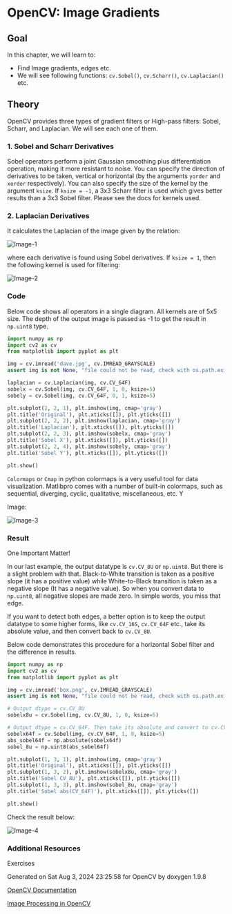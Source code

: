 # OpenCV: Image Gradients

## Goal

In this chapter, we will learn to:

- Find Image gradients, edges etc.
- We will see following functions: `cv.Sobel()`, `cv.Scharr()`, `cv.Laplacian()` etc.

## Theory

OpenCV provides three types of gradient filters or High-pass filters: Sobel, Scharr, and Laplacian. We will see each one of them.

### 1. Sobel and Scharr Derivatives

Sobel operators perform a joint Gaussian smoothing plus differentiation operation, making it more resistant to noise. You can specify the direction of derivatives to be taken, vertical or horizontal (by the arguments `yorder` and `xorder` respectively). You can also specify the size of the kernel by the argument `ksize`. If `ksize = -1`, a 3x3 Scharr filter is used which gives better results than a 3x3 Sobel filter. Please see the docs for kernels used.

### 2. Laplacian Derivatives

It calculates the Laplacian of the image given by the relation:

![Image-1](https://github.com/shyama7004/OpenCV-Personal-Documentation/blob/main/Images/11.png)

where each derivative is found using Sobel derivatives. If `ksize = 1`, then the following kernel is used for filtering:

![Image-2](https://github.com/shyama7004/OpenCV-Personal-Documentation/blob/main/Images/12.png)

### Code

Below code shows all operators in a single diagram. All kernels are of 5x5 size. The depth of the output image is passed as -1 to get the result in `np.uint8` type.

```python
import numpy as np
import cv2 as cv
from matplotlib import pyplot as plt

img = cv.imread('dave.jpg', cv.IMREAD_GRAYSCALE)
assert img is not None, "file could not be read, check with os.path.exists()"

laplacian = cv.Laplacian(img, cv.CV_64F)
sobelx = cv.Sobel(img, cv.CV_64F, 1, 0, ksize=5)
sobely = cv.Sobel(img, cv.CV_64F, 0, 1, ksize=5)

plt.subplot(2, 2, 1), plt.imshow(img, cmap='gray')
plt.title('Original'), plt.xticks([]), plt.yticks([])
plt.subplot(2, 2, 2), plt.imshow(laplacian, cmap='gray')
plt.title('Laplacian'), plt.xticks([]), plt.yticks([])
plt.subplot(2, 2, 3), plt.imshow(sobelx, cmap='gray')
plt.title('Sobel X'), plt.xticks([]), plt.yticks([])
plt.subplot(2, 2, 4), plt.imshow(sobely, cmap='gray')
plt.title('Sobel Y'), plt.xticks([]), plt.yticks([])

plt.show()
```

`Colormaps` or `Cmap` in python colormaps is a very useful tool for data visualization. Matlibpro comes with a number of built-in colormaps, such as sequential, diverging, cyclic, qualitative, miscellaneous, etc. Y

Image:

![Image-3](https://docs.opencv.org/4.x/gradients.jpg)

### Result

One Important Matter!

In our last example, the output datatype is `cv.CV_8U` or `np.uint8`. But there is a slight problem with that. Black-to-White transition is taken as a positive slope (it has a positive value) while White-to-Black transition is taken as a negative slope (It has a negative value). So when you convert data to `np.uint8`, all negative slopes are made zero. In simple words, you miss that edge.

If you want to detect both edges, a better option is to keep the output datatype to some higher forms, like `cv.CV_16S`, `cv.CV_64F` etc., take its absolute value, and then convert back to `cv.CV_8U`.

Below code demonstrates this procedure for a horizontal Sobel filter and the difference in results.

```python
import numpy as np
import cv2 as cv
from matplotlib import pyplot as plt

img = cv.imread('box.png', cv.IMREAD_GRAYSCALE)
assert img is not None, "file could not be read, check with os.path.exists()"

# Output dtype = cv.CV_8U
sobelx8u = cv.Sobel(img, cv.CV_8U, 1, 0, ksize=5)

# Output dtype = cv.CV_64F. Then take its absolute and convert to cv.CV_8U
sobelx64f = cv.Sobel(img, cv.CV_64F, 1, 0, ksize=5)
abs_sobel64f = np.absolute(sobelx64f)
sobel_8u = np.uint8(abs_sobel64f)

plt.subplot(1, 3, 1), plt.imshow(img, cmap='gray')
plt.title('Original'), plt.xticks([]), plt.yticks([])
plt.subplot(1, 3, 2), plt.imshow(sobelx8u, cmap='gray')
plt.title('Sobel CV_8U'), plt.xticks([]), plt.yticks([])
plt.subplot(1, 3, 3), plt.imshow(sobel_8u, cmap='gray')
plt.title('Sobel abs(CV_64F)'), plt.xticks([]), plt.yticks([])

plt.show()
```
Check the result below:

![Image-4](https://docs.opencv.org/4.x/double_edge.jpg)


### Additional Resources

Exercises

Generated on Sat Aug 3, 2024 23:25:58 for OpenCV by doxygen 1.9.8

[OpenCV Documentation](https://docs.opencv.org/5.x/d5/d0f/tutorial_py_gradients.html)

[Image Processing in OpenCV](https://docs.opencv.org/5.x/d4/d86/group__imgproc__filter.html#gacea54f142e81b6758cb6f375ce782c8d)

